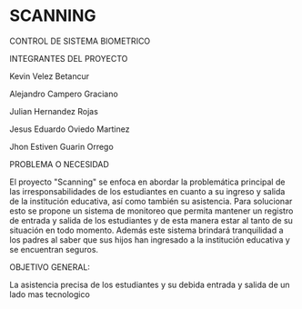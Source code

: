 # SCANNING
CONTROL DE SISTEMA BIOMETRICO

INTEGRANTES DEL PROYECTO

Kevin Velez Betancur

Alejandro Campero Graciano

Julian Hernandez Rojas

Jesus Eduardo Oviedo Martinez

Jhon Estiven Guarin Orrego


PROBLEMA O NECESIDAD 

El proyecto "Scanning" se enfoca en abordar la problemática principal de las irresponsabilidades de los estudiantes en cuanto a su ingreso y salida de la institución educativa, así como también su asistencia. Para solucionar esto se propone un sistema de monitoreo que permita mantener un registro de entrada y salida de los estudiantes y de esta manera estar al tanto de su situación en todo momento. Además este sistema brindará tranquilidad a los padres al saber que sus hijos han ingresado a la institución educativa y se encuentran seguros.

OBJETIVO GENERAL:

La asistencia precisa de los estudiantes y su debida entrada y salida de un lado mas tecnologico

